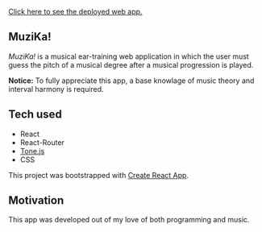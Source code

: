 [Click here to see the deployed web app.](https://mcromp.github.io/muzika/#/)

## MuziKa!

<i>MuziKa!</i> is a musical ear-training web application in which the user must guess the pitch of a musical degree after a musical progression is played.

<b>Notice:</b> To fully appreciate this app, a base knowlage of music theory and interval harmony is required.

## Tech used

- React
- React-Router
- [Tone.js](https://tonejs.github.io/)
- CSS

This project was bootstrapped with [Create React App](https://github.com/facebook/create-react-app).

## Motivation

This app was developed out of my love of both programming and music.
